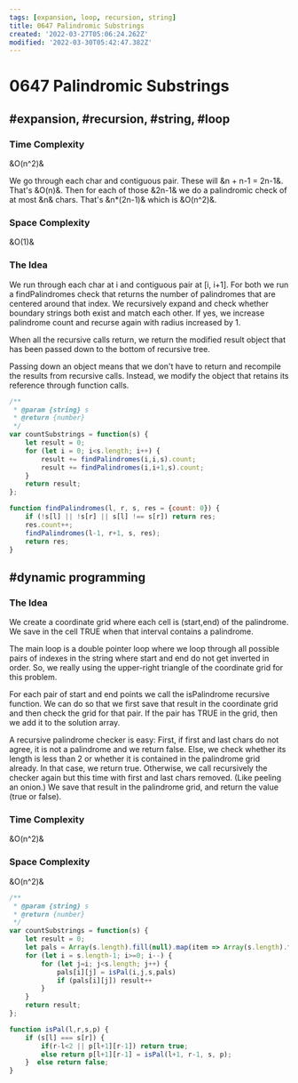 ```yaml
---
tags: [expansion, loop, recursion, string]
title: 0647 Palindromic Substrings
created: '2022-03-27T05:06:24.262Z'
modified: '2022-03-30T05:42:47.382Z'
---
```


# 0647 Palindromic Substrings

## #expansion, #recursion, #string, #loop

### Time Complexity 

&O(n^2)&

We go through each char and contiguous pair. These will &n + n-1 = 2n-1&. That's &O(n)&. Then for each of those &2n-1& we do a palindromic check of at most &n& chars. That's &n*(2n-1)& which is &O(n^2)&.  

### Space Complexity

&O(1)&

### The Idea 

We run through each char at i and contiguous pair at [i, i+1]. For both we run a findPalindromes check that returns the number of palindromes that are centered around that index. We recursively expand and check whether boundary strings both exist and match each other. If yes, we increase palindrome count and recurse again with radius increased by 1. 

When all the recursive calls return, we return the modified result object that has been passed down to the bottom of recursive tree. 

Passing down an object means that we don't have to return and recompile the results from recursive calls. Instead, we modify the object that retains its reference through function calls. 

```js
/**
 * @param {string} s
 * @return {number}
 */
var countSubstrings = function(s) {
    let result = 0;
    for (let i = 0; i<s.length; i++) {
        result += findPalindromes(i,i,s).count;
        result += findPalindromes(i,i+1,s).count;
    }
    return result;
};

function findPalindromes(l, r, s, res = {count: 0}) {
    if (!s[l] || !s[r] || s[l] !== s[r]) return res;
    res.count++;   
    findPalindromes(l-1, r+1, s, res);
    return res;
}
```

## #dynamic programming

### The Idea 

We create a coordinate grid where each cell is (start,end) of the palindrome. We save in the cell TRUE when that interval contains a palindrome. 

The main loop is a double pointer loop where we loop through all possible pairs of indexes in the string where start and end do not get inverted in order. So, we really using the upper-right triangle of the coordinate grid for this problem. 

For each pair of start and end points we call the isPalindrome recursive function. We can do so that we first save that result in the coordinate grid and then check the grid for that pair. If the pair has TRUE in the grid, then we add it to the solution array. 

A recursive palindrome checker is easy: First, if first and last chars do not agree, it is not a palindrome and we return false. Else, we check whether its length is less than 2 or whether it is contained in the palindrome grid already. In that case, we return true. Otherwise, we call recursively the checker again but this time with first and last chars removed. (Like peeling an onion.) We save that result in the palindrome grid, and return the value (true or false).

### Time Complexity

&O(n^2)&

### Space Complexity

&O(n^2)&

```js
/**
 * @param {string} s
 * @return {number}
 */
var countSubstrings = function(s) {
    let result = 0;
    let pals = Array(s.length).fill(null).map(item => Array(s.length).fill(null));
    for (let i = s.length-1; i>=0; i--) {
        for (let j=i; j<s.length; j++) {
            pals[i][j] = isPal(i,j,s,pals) 
            if (pals[i][j]) result++
        }
    }
    return result;
};

function isPal(l,r,s,p) {
    if (s[l] === s[r]) {
        if(r-l<2 || p[l+1][r-1]) return true;
        else return p[l+1][r-1] = isPal(l+1, r-1, s, p);    
    }  else return false;
}

```

